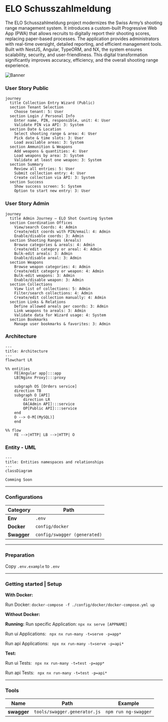 # ELO Schusszahlmeldung

The ELO Schusszahlmeldung project modernizes the Swiss Army’s shooting range management system. It introduces a custom-built Progressive Web App (PWA) that allows recruits to digitally report their shooting scores, replacing paper-based processes. The application provides administrators with real-time oversight, detailed reporting, and efficient management tools. Built with NestJS, Angular, TypeORM, and NX, the system ensures scalability, security, and user-friendliness. This digital transformation significantly improves accuracy, efficiency, and the overall shooting range experience.

![Banner](https://desouza.ch/wp-content/uploads/2025/02/Mockup.png)

### User Story Public

```mermaid
journey
  title Collection Entry Wizard (Public)
  section Tenant Selection
    Choose tenant: 5: User
  section Login / Personal Info
    Enter name, PIN, responsible, unit: 4: User
    Validate PIN via API: 3: System
  section Date & Location
    Select shooting range & area: 4: User
    Pick date & time slots: 3: User
    Load available areas: 3: System
  section Ammunition & Weapons
    Add weapons & quantities: 4: User
    Load weapons by area: 3: System
    Validate at least one weapon: 3: System
  section Summary
    Review all entries: 5: User
    Submit collection entry: 4: User
    Create collection via API: 3: System
  section Success
    Show success screen: 5: System
    Option to start new entry: 3: User
````

### User Story Admin
```mermaid
journey
  title Admin Journey – ELO Shot Counting System
  section Coordination Offices
    View/search Coords: 4: Admin
    Create/edit coords with PIN/email: 4: Admin
    Enable/disable coords: 3: Admin
  section Shooting Ranges (Areals)
    Browse categories & areals: 4: Admin
    Create/edit category or areal: 4: Admin
    Bulk-edit areals: 3: Admin
    Enable/disable areal: 3: Admin
  section Weapons
    Browse weapon categories: 4: Admin
    Create/edit category or weapon: 4: Admin
    Bulk-edit weapons: 3: Admin
    Enable/disable weapon: 3: Admin
  section Collections
    View list of collections: 5: Admin
    Filter/search collections: 4: Admin
    Create/edit collection manually: 4: Admin
  section Links & Relations
    Define allowed areals per coords: 3: Admin
    Link weapons to areals: 3: Admin
    Validate data for Wizard usage: 4: System
  section Bookmarks
    Manage user bookmarks & favorites: 3: Admin
```

### Architecture

```mermaid
---
title: Architecture
---
flowchart LR

%% entities
    FE[Angular app]:::app
    LB[Nginx Proxy]:::proxy

    subgraph OS [Orders service]
    direction TB
    subgraph O [API]
        direction LR
        OA[Admin API]:::service
        OP[Public API]:::service
    end
    O --> O-M[(MySQL)]
    end

%% flow
    FE -->|HTTP| LB -->|HTTP| O
```

### Entity - UML

```mermaid
---
title: Entities namespaces and relationships
---
classDiagram

Comming Soon
```
----

### Configurations
| Category  | Path  |
|-----------|-------|
| **Env**   | `.env` |
| **Docker** | `config/docker` |
| **Swagger** | `config/swagger (generated)` |

----

### Preparation

Copy ``.env.example`` to `.env`

----
### Getting started | Setup

**With Docker:**

Run Docker:
``docker-compose -f ./config/docker/docker-compose.yml up``


**Without Docker:**


**Running:**
Run specific Application:
``npx nx serve [APPNAME]``

Run ui Applications:
`` npx nx run-many -t=serve -p=app*``

Run api Applications:
`` npx nx run-many -t=serve -p=api*``

**Test:**

Run ui Tests:
`` npx nx run-many -t=test -p=app*``

Run api Tests:
`` npx nx run-many -t=test -p=api*``

----

### Tools

| Name        | Path | Example              |
|-------------|------|----------------------|
| **swagger** | `tools/swagger.generator.js` | `npm run ng-swagger` |

